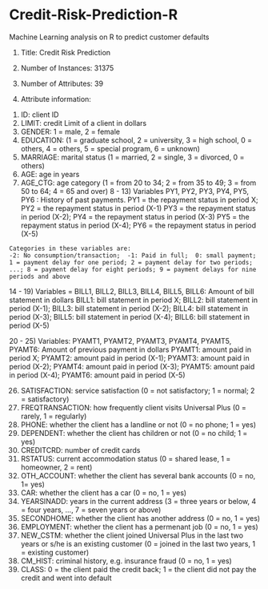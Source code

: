 # Credit-Risk-Prediction-R
Machine Learning analysis on R to predict customer defaults

1. Title: Credit Risk Prediction

2. Number of Instances: 31375 

3. Number of Attributes: 39

4. Attribute information:
	
  1) ID: client ID
  2) LIMIT: credit Limit of a client in dollars
  3) GENDER: 1 = male, 2 = female
  4) EDUCATION: (1 = graduate school, 2 = university, 3 = high school, 0 = others, 4 = others, 5 = special program, 6 = unknown)
  5) MARRIAGE: marital status (1 = married, 2 = single, 3 = divorced, 0 = others)
  6) AGE: age in years
  7) AGE_CTG: age category (1 = from 20 to 34; 2 = from 35 to 49; 3 = from 50 to 64; 4 = 65 and over)
  8 - 13) Variables PY1, PY2, PY3, PY4, PY5, PY6 : History of past payments. 
		 PY1 = the repayment status in period X; PY2 = the repayment status in period (X-1)
		 PY3 = the repayment status in period (X-2); PY4 = the repayment status in period (X-3)
		 PY5 = the repayment status in period (X-4); PY6 = the repayment status in period (X-5)
	
	Categories in these variables are:
	-2: No consumption/transaction;  -1: Paid in full;  0: small payment;  
	1 = payment delay for one period; 2 = payment delay for two periods; ...; 8 = payment delay for eight periods; 9 = payment delays for nine periods and above

  14 - 19) Variables = BILL1, BILL2, BILL3, BILL4, BILL5, BILL6: Amount of bill statement in dollars
		   BILL1: bill statement in period X; 
       BILL2: bill statement in period (X-1);
		   BILL3: bill statement in period (X-2); 
       BILL4: bill statement in period (X-3);
		   BILL5: bill statement in period (X-4); 
       BILL6: bill statement in period (X-5)

  20 - 25) Variables: PYAMT1, PYAMT2, PYAMT3, PYAMT4, PYAMT5, PYAMT6: Amount of previous payment in dollars
		  PYAMT1: amount paid in period X; 
      PYAMT2: amount paid in period (X-1);
		  PYAMT3: amount paid in period (X-2);
      PYAMT4: amount paid in period (X-3);
		  PYAMT5: amount paid in period (X-4); 
      PYAMT6: amount paid in period (X-5)

  26) SATISFACTION: service satisfaction (0 = not satisfactory; 1 = normal; 2 = satisfactory)
  27) FREQTRANSACTION: how frequently client visits Universal Plus (0 = rarely, 1 = regularly)
  28) PHONE: whether the client has a landline or not (0 = no phone; 1 = yes)
  29) DEPENDENT: whether the client has children or not (0 = no child; 1 = yes)
  30) CREDITCRD: number of credit cards
  31) RSTATUS: current accommodation status (0 = shared lease, 1 = homeowner,  2 = rent)
  32) OTH_ACCOUNT: whether the client has several bank accounts (0 = no, 1= yes)
  33) CAR: whether the client has a car (0 = no, 1 = yes)
  34) YEARSINADD: years in the current address (3 = three years or below, 4 = four years, ..., 7 = seven years or above)
  35) SECONDHOME: whether the client has another address (0 = no, 1 = yes)
  36) EMPLOYMENT: whether the client has a permenant job (0 = no, 1 = yes)
  37) NEW_CSTM: whether the client joined Universal Plus in the last two years or s/he is an existing customer (0 = joined in the last two years, 1 = existing customer)
  38) CM_HIST: criminal history, e.g. insurance fraud (0 = no, 1 = yes)
  39) CLASS: 0 = the client paid the credit back; 1 = the client did not pay the credit and went into default
  
